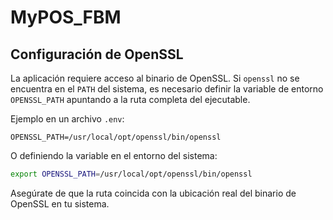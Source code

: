 # MyPOS_FBM

## Configuración de OpenSSL

La aplicación requiere acceso al binario de OpenSSL. Si `openssl` no se encuentra en el `PATH` del sistema, es necesario definir la variable de entorno `OPENSSL_PATH` apuntando a la ruta completa del ejecutable.

Ejemplo en un archivo `.env`:

```env
OPENSSL_PATH=/usr/local/opt/openssl/bin/openssl
```

O definiendo la variable en el entorno del sistema:

```bash
export OPENSSL_PATH=/usr/local/opt/openssl/bin/openssl
```

Asegúrate de que la ruta coincida con la ubicación real del binario de OpenSSL en tu sistema.

